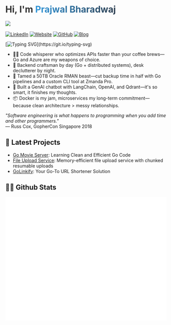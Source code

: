 <h1 style="color: #333;">Hi, I'm <span style="background: linear-gradient(to right, #3498db, #2c3e50); -webkit-background-clip: text; -webkit-text-fill-color: transparent; font-weight: bold;">Prajwal Bharadwaj</span></h1>

![](https://komarev.com/ghpvc/?username=prajwalbharadwajbm&color=0891b2&style=for-the-badge&label=PROFILE+VIEWS)

[![LinkedIn](https://img.shields.io/badge/LinkedIn-0077B5?style=for-the-badge&logo=linkedin&logoColor=white&labelColor=0A66C2)](https://www.linkedin.com/in/prajwal-bharadwaj-bm/)
[![Website](https://img.shields.io/badge/Website-4285F4?style=for-the-badge&logo=GoogleChrome&logoColor=white&labelColor=5294E2)](https://prajwalbm.com)
[![GitHub](https://img.shields.io/badge/GitHub-181717?style=for-the-badge&logo=github&logoColor=white&labelColor=24292E)](https://github.com/prajwalbharadwajbm)
[![Blog](https://img.shields.io/badge/Blog-FF5722?style=for-the-badge&logo=blogger&logoColor=white&labelColor=E34C26)](https://blog.prajwalbm.com)

[![Typing SVG](https://readme-typing-svg.demolab.com?font=Fira+Code&pause=1000&width=1000&lines=Hello+there%2C+I'm+Prajwal!;Turning+coffee+into+Go+code+since+2023;My+APIs+are+faster+than+your+dad+jokes;I+speak+fluent+Go%2C+and+my+code+speaks+for+itself;Turning+'it+works+on+my+machine'+into+'it+works+everywhere')](https://git.io/typing-svg)

* 👨‍💻 Code whisperer who optimizes APIs faster than your coffee brews—Go and Azure are my weapons of choice.
* 🔧 Backend craftsman by day (Go + distributed systems), desk declutterer by night.
* 📀 Tamed a 50TB Oracle RMAN beast—cut backup time in half with Go pipelines and a custom CLI tool at Zmanda Pro.
* 🧠 Built a GenAI chatbot with LangChain, OpenAI, and Qdrant—it's so smart, it finishes my thoughts.
* 📦 Docker is my jam, microservices my long-term commitment—because clean architecture > messy relationships.

<p align="left">
  <i>"Software engineering is what happens to programming when you add time and other programmers."</i><br>
  — Russ Cox, GopherCon Singapore 2018
</p>

## 🚀 Latest Projects

- [Go Movie Server](https://github.com/prajwalbharadwajbm/LetsGoFurther/tree/main/greenlight): Learning Clean and Efficient Go Code
- [File Upload Service](https://github.com/prajwalbharadwajbm/GoLinkify): Memory-efficient file upload service with chunked resumable uploads
- [GoLinkify](https://github.com/prajwalbharadwajbm/GoLinkify): Your Go-To URL Shortener Solution

## 👨‍💻 Github Stats

![Metrics](/github-metrics.svg)
